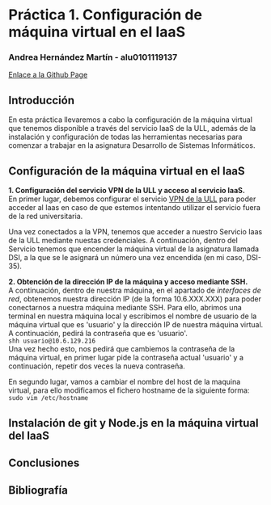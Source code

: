 # Práctica 1. Configuración de máquina virtual en el IaaS
### Andrea Hernández Martín - alu0101119137
[Enlace a la Github Page](https://ull-esit-inf-dsi-2021.github.io/ull-esit-inf-dsi-20-21-prct01-iaas-alu0101119137/)

## Introducción
En esta práctica llevaremos a cabo la configuración de la máquina virtual que tenemos disponible a través del servicio IaaS de la ULL, además de la instalación y configuración de todas las herramientas necesarias para comenzar a trabajar en la asignatura Desarrollo de Sistemas Informáticos.

## Configuración de la máquina virtual en el IaaS
**1. Configuración del servicio VPN de la ULL y acceso al servicio IaaS.**  
En primer lugar, debemos configurar el servicio [VPN de la ULL](https://www.ull.es/servicios/stic/2020/12/01/servicio-de-vpn-de-la-ull/) para poder acceder al Iaas en caso de que estemos intentando utilizar el servicio fuera de la red universitaria.  
    
Una vez conectados a la VPN, tenemos que acceder a nuestro Servicio Iaas de la ULL mediante nuestas credenciales. A continuación, dentro del Servicio tenemos que encender la máquina virtual de la asignatura llamada DSI, a la que se le asignará un número una vez encendida (en mi caso, DSI-35).  
  
**2. Obtención de la dirección IP de la máquina y acceso mediante SSH.**  
A continuación, dentro de nuestra máquina, en el apartado de *interfaces de red*, obtenemos nuestra dirección IP (de la forma 10.6.XXX.XXX) para poder conectarnos a nuestra máquina mediante SSH. Para ello, abrimos una terminal en nuestra máquina local y escribimos el nombre de usuario de la máquina virtual que es 'usuario' y la dirección IP de nuestra máquina virtual. A continuación, pedirá la contraseña que es 'usuario'.  
```shh usuario@10.6.129.216 ```  
Una vez hecho esto, nos pedirá que cambiemos la contraseña de la máquina virtual, en primer lugar pide la contraseña actual 'usuario' y a continuación, repetir dos veces la nueva contraseña.  
  
En segundo lugar, vamos a cambiar el nombre del host de la maquina virtual, para ello modificamos el fichero hostname de la siguiente forma:
```sudo vim /etc/hostname```



## Instalación de git y Node.js en la máquina virtual del IaaS
## Conclusiones
## Bibliografía
